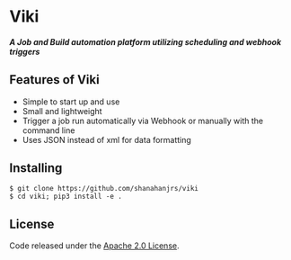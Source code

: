 # Viki
##### A Job and Build automation platform utilizing scheduling and webhook triggers

## Features of Viki
- Simple to start up and use
- Small and lightweight
- Trigger a job run automatically via Webhook or manually with the command line
- Uses JSON instead of xml for data formatting

## Installing
```
$ git clone https://github.com/shanahanjrs/viki
$ cd viki; pip3 install -e .
```

## License

Code released under the [Apache 2.0 License](https://github.com/shanahanjrs/viki/blob/master/LICENSE.md).
